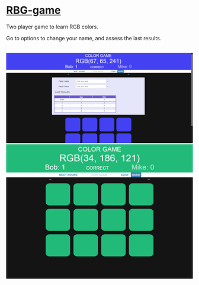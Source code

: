 # [RBG-game](https://michal-w-dev.github.io/RBG-game/)
<p>Two player game to learn RGB colors. </p>
<p>Go to options to change your name, and assess the last results. </p>
<br>
<img src="imgs/readme2.png" width="700px">
<img src="imgs/readme1.png" width="700px">
